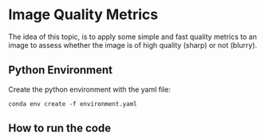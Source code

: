 # Image Quality Metrics

The idea of this topic, is to apply some simple and fast quality metrics to an image to assess whether
the image is of high quality (sharp) or not (blurry).


## Python Environment
Create the python environment with the yaml file:
```shell
conda env create -f environment.yaml
```


## How to run the code
